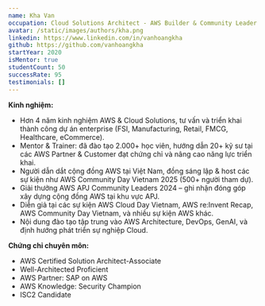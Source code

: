 ```yaml
---
name: Kha Van
occupation: Cloud Solutions Architect - AWS Builder & Community Leader
avatar: /static/images/authors/kha.png
linkedin: https://www.linkedin.com/in/vanhoangkha
github: https://github.com/vanhoangkha
startYear: 2020
isMentor: true
studentCount: 50
successRate: 95
testimonials: []
---
```


**Kinh nghiệm:**

- Hơn 4 năm kinh nghiệm AWS & Cloud Solutions, tư vấn và triển khai thành công dự án enterprise (FSI, Manufacturing, Retail, FMCG, Healthcare, eCommerce).
- Mentor & Trainer: đã đào tạo 2.000+ học viên, hướng dẫn 20+ kỹ sư tại các AWS Partner & Customer đạt chứng chỉ và nâng cao năng lực triển khai.
- Người dẫn dắt cộng đồng AWS tại Việt Nam, đồng sáng lập & host các sự kiện như AWS Community Day Vietnam 2025 (500+ người tham dự).
- Giải thưởng AWS APJ Community Leaders 2024 – ghi nhận đóng góp xây dựng cộng đồng AWS tại khu vực APJ.
- Diễn giả tại các sự kiện AWS Cloud Day Vietnam, AWS re:Invent Recap, AWS Community Day Vietnam, và nhiều sự kiện AWS khác.
- Nội dung đào tạo tập trung vào AWS Architecture, DevOps, GenAI, và định hướng phát triển sự nghiệp Cloud.

**Chứng chỉ chuyên môn:**

- AWS Certified Solution Architect-Associate
- Well-Architected Proficient
- AWS Partner: SAP on AWS
- AWS Knowledge: Security Champion
- ISC2 Candidate
